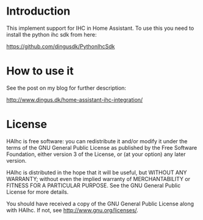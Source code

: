 # Introduction

This implement support for IHC in Home Assistant. To use this you need to install the python ihc sdk from here:

https://github.com/dingusdk/PythonIhcSdk


# How to use it

See the post on my blog for further description:

http://www.dingus.dk/home-assistant-ihc-integration/

# License

HAIhc is free software: you can redistribute it and/or modify
it under the terms of the GNU General Public License as published by
the Free Software Foundation, either version 3 of the License, or
(at your option) any later version.

HAIhc is distributed in the hope that it will be useful,
but WITHOUT ANY WARRANTY; without even the implied warranty of
MERCHANTABILITY or FITNESS FOR A PARTICULAR PURPOSE.  See the
GNU General Public License for more details.

You should have received a copy of the GNU General Public License
along with HAIhc.  If not, see <http://www.gnu.org/licenses/>.

